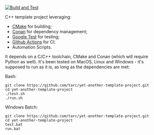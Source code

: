 [![Build and Test](https://github.com/tarc/yet-another-template-project/workflows/Build%20and%20Unit%20Test/badge.svg?branch=master)](https://github.com/tarc/yet-another-template-project/actions)

C++ template project leveraging:

- [CMake](https://cmake.org/) for building;
- [Conan](https://conan.io/) for dependency management;
- [Google Test](https://github.com/google/googletest) for testing;
- [Github Actions](https://github.com/features/actions) for CI;
- Automation Scripts.

It depends on a C/C++ toolchain, CMake and Conan (which will require Python as
well). It's been tested on MacOS, Linux and Windows - it's supposed to run as
it is, as long as the dependencies are met:

Bash:

```console
git clone https://github.com/tarc/yet-another-template-project.git
cd yet-another-template-project
./test.sh
./run.sh
```

Windows Batch:

```console
git clone https://github.com/tarc/yet-another-template-project.git
cd yet-another-template-project
test.bat
run.bat
```
